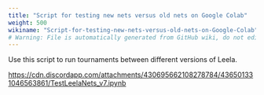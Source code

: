 ```yaml
---
title: "Script for testing new nets versus old nets on Google Colab"
weight: 500
wikiname: "Script-for-testing-new-nets-versus-old-nets-on-Google-Colab"
# Warning: File is automatically generated from GitHub wiki, do not edit by hand.
---
```

Use this script to run tournaments between different versions of Leela.

https://cdn.discordapp.com/attachments/430695662108278784/436501331046563861/TestLeelaNets_v7.ipynb